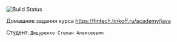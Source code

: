 ![Build Status](https://github.com/diduk001/tinkoff-java-course/actions/workflows/build.yml/badge.svg)

Домашние задания курса https://fintech.tinkoff.ru/academy/java

Студент: `Дидуренко Степан Алексеевич`
